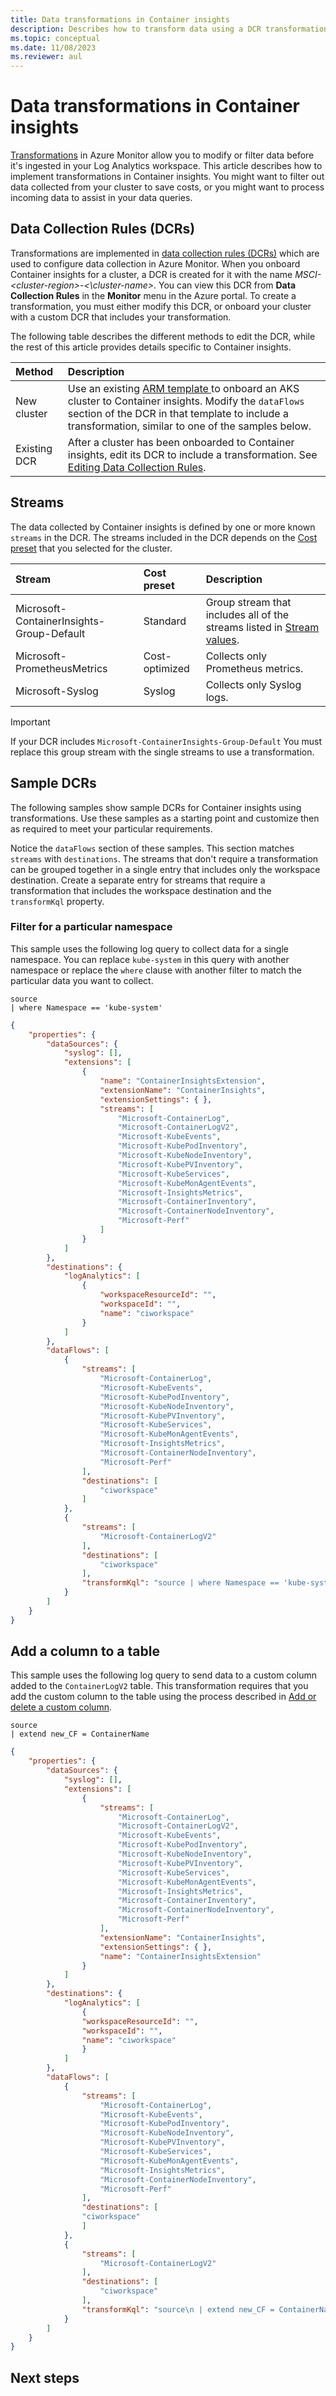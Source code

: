 ```yaml
---
title: Data transformations in Container insights
description: Describes how to transform data using a DCR transformation in Container insights.
ms.topic: conceptual
ms.date: 11/08/2023
ms.reviewer: aul
---
```


# Data transformations in Container insights

[Transformations](../essentials/data-collection-transformations.md) in Azure Monitor allow you to modify or filter data before it's ingested in your Log Analytics workspace. This article describes how to implement transformations in Container insights. You might want to filter out data collected from your cluster to save costs, or you might want to process incoming data to assist in your data queries.

## Data Collection Rules (DCRs)
Transformations are implemented in [data collection rules (DCRs)](../essentials/data-collection-rule-overview.md) which are used to configure data collection in Azure Monitor. When you onboard Container insights for a cluster, a DCR is created for it with the name *MSCI-\<cluster-region\>-<\cluster-name\>*. You can view this DCR from **Data Collection Rules** in the **Monitor** menu in the Azure portal. To create a transformation, you must either modify this DCR, or onboard your cluster with a custom DCR that includes your transformation. 

The following table describes the different methods to edit the DCR, while the rest of this article provides details specific to Container insights.

| Method | Description |
|:---|:---|
| New cluster | Use an existing [ARM template ](https://github.com/microsoft/Docker-Provider/tree/ci_prod/scripts/onboarding/aks/onboarding-using-msi-auth) to onboard an AKS cluster to Container insights. Modify the `dataFlows` section of the DCR in that template to include a transformation, similar to one of the samples below. |
| Existing DCR | After a cluster has been onboarded to Container insights, edit its DCR to include a transformation. See [Editing Data Collection Rules](../essentials/data-collection-rule-edit.md). |


## Streams
The data collected by Container insights is defined by one or more known `streams` in the DCR. The streams included in the DCR depends on the [Cost preset](container-insights-cost-config.md#cost-presets) that you selected for the cluster.

| Stream | Cost preset | Description |
|:---|:---|:---|
| Microsoft-ContainerInsights-Group-Default | Standard | Group stream that includes all of the streams listed in [Stream values](container-insights-cost-config.md#stream-values). |
| Microsoft-PrometheusMetrics | Cost-optimized | Collects only Prometheus metrics. |
| Microsoft-Syslog | Syslog | Collects only Syslog logs. |
 
> [!IMPORTANT]
> If your DCR includes `Microsoft-ContainerInsights-Group-Default` You must replace this group stream with the single streams to use a transformation. 





## Sample DCRs
The following samples show sample DCRs for Container insights using transformations. Use these samples as a starting point and customize then as required to meet your particular requirements.

Notice the `dataFlows` section of these samples. This section matches `streams` with `destinations`. The streams that don't require a transformation can be grouped together in a single entry that includes only the workspace destination. Create a separate entry for streams that require a transformation that includes the workspace destination and the `transformKql` property.

### Filter for a particular namespace
This sample uses the following log query to collect data for a single namespace. You can replace `kube-system` in this query with another namespace or replace the `where` clause with another filter to match the particular data you want to collect.

```kusto
source 
| where Namespace == 'kube-system'
```

```json
{
    "properties": {
        "dataSources": {
            "syslog": [],
            "extensions": [
                {
                    "name": "ContainerInsightsExtension",                    
                    "extensionName": "ContainerInsights",
                    "extensionSettings": { },
                    "streams": [
                        "Microsoft-ContainerLog",
                        "Microsoft-ContainerLogV2",
                        "Microsoft-KubeEvents",
                        "Microsoft-KubePodInventory",
                        "Microsoft-KubeNodeInventory",
                        "Microsoft-KubePVInventory",
                        "Microsoft-KubeServices",
                        "Microsoft-KubeMonAgentEvents",
                        "Microsoft-InsightsMetrics",
                        "Microsoft-ContainerInventory",
                        "Microsoft-ContainerNodeInventory",
                        "Microsoft-Perf"
                    ]
                }
            ]
        },
        "destinations": {
            "logAnalytics": [
                {
                    "workspaceResourceId": "",
                    "workspaceId": "",
                    "name": "ciworkspace"
                }
            ]
        },
        "dataFlows": [
            {
                "streams": [
                    "Microsoft-ContainerLog",
                    "Microsoft-KubeEvents",
                    "Microsoft-KubePodInventory",
                    "Microsoft-KubeNodeInventory",
                    "Microsoft-KubePVInventory",
                    "Microsoft-KubeServices",
                    "Microsoft-KubeMonAgentEvents",
                    "Microsoft-InsightsMetrics",
                    "Microsoft-ContainerNodeInventory",
                    "Microsoft-Perf"
                ],
                "destinations": [
                    "ciworkspace"
                ]
            },
            {
                "streams": [
                    "Microsoft-ContainerLogV2"
                ],
                "destinations": [
                    "ciworkspace"
                ],
                "transformKql": "source | where Namespace == 'kube-system'"
            }
        ] 
    }
}
```

## Add a column to a table
This sample uses the following log query to send data to a custom column added to the `ContainerLogV2` table. This transformation requires that you add the custom column to the table using the process described in [Add or delete a custom column](../logs/create-custom-table.md#add-or-delete-a-custom-column).

```kusto
source
| extend new_CF = ContainerName
```


```json
{
    "properties": {
        "dataSources": {
            "syslog": [],
            "extensions": [
                {
                    "streams": [
                        "Microsoft-ContainerLog",
                        "Microsoft-ContainerLogV2",
                        "Microsoft-KubeEvents",
                        "Microsoft-KubePodInventory",
                        "Microsoft-KubeNodeInventory",
                        "Microsoft-KubePVInventory",
                        "Microsoft-KubeServices",
                        "Microsoft-KubeMonAgentEvents",
                        "Microsoft-InsightsMetrics",
                        "Microsoft-ContainerInventory",
                        "Microsoft-ContainerNodeInventory",
                        "Microsoft-Perf"
                    ],
                    "extensionName": "ContainerInsights",
                    "extensionSettings": { },
                    "name": "ContainerInsightsExtension"
                }
            ]
        },
        "destinations": {
            "logAnalytics": [
                {
                "workspaceResourceId": "",
                "workspaceId": "",
                "name": "ciworkspace"
                }
            ]
        },
        "dataFlows": [
            {
                "streams": [
                    "Microsoft-ContainerLog",
                    "Microsoft-KubeEvents",
                    "Microsoft-KubePodInventory",
                    "Microsoft-KubeNodeInventory",
                    "Microsoft-KubePVInventory",
                    "Microsoft-KubeServices",
                    "Microsoft-KubeMonAgentEvents",
                    "Microsoft-InsightsMetrics",
                    "Microsoft-ContainerNodeInventory",
                    "Microsoft-Perf"
                ],
                "destinations": [
                "ciworkspace"
                ]
            },
            {
                "streams": [
                    "Microsoft-ContainerLogV2"
                ],
                "destinations": [
                    "ciworkspace"
                ],
                "transformKql": "source\n | extend new_CF = ContainerName"
            }
        ]
    }
}
```



## Next steps

